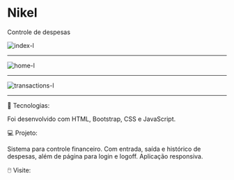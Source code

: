 <h1>Nikel</h1>
Controle de despesas

![index-l](https://github.com/CarlosEduardoMPereira/Nikel/assets/160678616/ab2a3f05-c01d-44a5-9ab7-93751e4cef36)<hr>
![home-l](https://github.com/CarlosEduardoMPereira/Nikel/assets/160678616/2a969bca-20fd-4c56-9472-24d1b59678ed)<hr>
![transactions-l](https://github.com/CarlosEduardoMPereira/Nikel/assets/160678616/5eade31a-b074-49d2-8db2-a77499c1ee73)<hr>




🚀 Tecnologias:
<p>
  Foi desenvolvido com HTML, Bootstrap, CSS e JavaScript.
</p>

💻 Projeto:

<p>
  Sistema para controle financeiro. Com entrada, saída e histórico de despesas, além de página para login e logoff. Aplicação responsiva.
</p>

🖱️ Visite:
